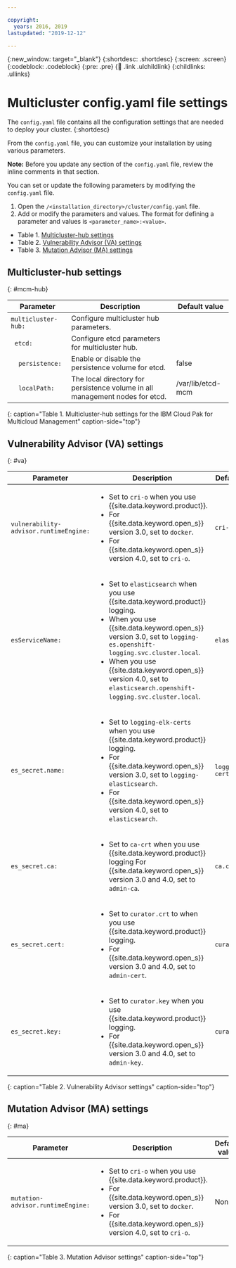 ```yaml
---

copyright:
  years: 2016, 2019
lastupdated: "2019-12-12"

---
```


{:new_window: target="_blank"}
{:shortdesc: .shortdesc}
{:screen: .screen}
{:codeblock: .codeblock}
{:pre: .pre}
{:child: .link .ulchildlink}
{:childlinks: .ullinks}

# Multicluster config.yaml file settings

The `config.yaml` file contains all the configuration settings that are needed to deploy your cluster.
{:shortdesc}

From the `config.yaml` file, you can customize your installation by using various parameters.

**Note:** Before you update any section of the `config.yaml` file, review the inline comments in that section.

You can set or update the following parameters by modifying the `config.yaml` file.

1. Open the `/<installation_directory>/cluster/config.yaml` file.
2. Add or modify the parameters and values. The format for defining a parameter and values is `<parameter_name>:<value>`.

  * Table 1. [Multicluster-hub settings](#mcm-hub)
  * Table 2. [Vulnerability Advisor (VA) settings](#va)
  * Table 3. [Mutation Advisor (MA) settings](#ma)

## Multicluster-hub settings
{: #mcm-hub}

|Parameter|Description|Default value|
|---------|-----------|-------------|
|`multicluster-hub:`|Configure multicluster hub parameters. | |
|&nbsp;&nbsp;`etcd:`|Configure etcd parameters for multicluster hub. ||
|&nbsp;&nbsp;&nbsp;&nbsp;`persistence:`|Enable or disable the persistence volume for etcd. |false |
|&nbsp;&nbsp;&nbsp;&nbsp;`localPath:`|The local directory for persistence volume in all management nodes for etcd. |/var/lib/etcd-mcm |
{: caption="Table 1. Multicluster-hub settings for the IBM Cloud Pak for Multicloud Management" caption-side="top"}

## Vulnerability Advisor (VA) settings
{: #va}

|Parameter|Description|Default value|
|---------|-----------|-------------|
|`vulnerability-advisor.runtimeEngine:`|<ul><li>Set to `cri-o` when you use {{site.data.keyword.product}}.</li><li>For {{site.data.keyword.open_s}} version 3.0, set to `docker`.</li><li>For {{site.data.keyword.open_s}} version 4.0, set to `cri-o`.</li></ul>|`cri-o`|
|`esServiceName:`|<ul><li>Set to `elasticsearch` when you use {{site.data.keyword.product}} logging.</li><li>When you use {{site.data.keyword.open_s}} version 3.0, set to `logging-es.openshift-logging.svc.cluster.local`.</li><li>When you use {{site.data.keyword.open_s}} version 4.0, set to `elasticsearch.openshift-logging.svc.cluster.local`.</li></ul> | `elasticsearch` |
|`es_secret.name:`|<ul><li>Set to `logging-elk-certs` when you use {{site.data.keyword.product}} logging.</li><li>For {{site.data.keyword.open_s}} version 3.0, set to `logging-elasticsearch`.</li><li>For {{site.data.keyword.open_s}} version 4.0, set to `elasticsearch`.</li></ul> | `logging-elk-certs` |
|`es_secret.ca:`|<ul><li>Set to `ca-crt` when you use {{site.data.keyword.product}} logging For {{site.data.keyword.open_s}} version 3.0 and 4.0, set to `admin-ca`.</li></ul> | `ca.cert` |
|`es_secret.cert:`|<ul><li>Set to `curator.crt` to when you use {{site.data.keyword.product}} logging.</li><li>For {{site.data.keyword.open_s}} version 3.0 and 4.0, set to `admin-cert`.</li></ul>  |`curator.crt`|
|`es_secret.key:`|<ul><li>Set to `curator.key` when you use {{site.data.keyword.product}} logging.</li><li>For {{site.data.keyword.open_s}} version 3.0 and 4.0, set to `admin-key`.</li></ul> | `curator.key`|
{: caption="Table 2. Vulnerability Advisor settings" caption-side="top"}

## Mutation Advisor (MA) settings
{: #ma}

|Parameter|Description|Default value|
|---------|-----------|-------------|
|`mutation-advisor.runtimeEngine:`|<ul><li>Set to `cri-o` when you use {{site.data.keyword.product}}.</li><li>For {{site.data.keyword.open_s}} version 3.0, set to `docker`.</li><li>For {{site.data.keyword.open_s}} version 4.0, set to `cri-o`.</li></ul>|None|
{: caption="Table 3. Mutation Advisor settings" caption-side="top"}
